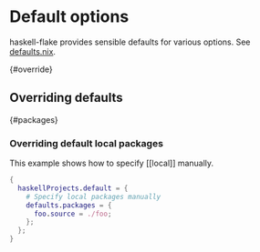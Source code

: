 
# Default options

haskell-flake provides sensible defaults for various options. See [defaults.nix].

[defaults.nix]: https://github.com/srid/haskell-flake/blob/master/nix/modules/project/defaults.nix

{#override}
## Overriding defaults

{#packages}
### Overriding default local packages

This example shows how to specify [[local]] manually.

```nix
{
  haskellProjects.default = {
    # Specify local packages manually
    defaults.packages = {
      foo.source = ./foo;
    };
  };
}
```
